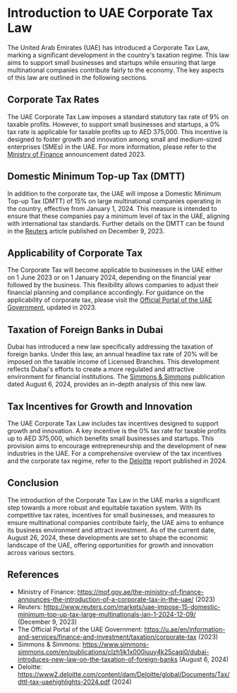 # Introduction to UAE Corporate Tax Law
The United Arab Emirates (UAE) has introduced a Corporate Tax Law, marking a significant development in the country's taxation regime. This law aims to support small businesses and startups while ensuring that large multinational companies contribute fairly to the economy. The key aspects of this law are outlined in the following sections.

## Corporate Tax Rates
The UAE Corporate Tax Law imposes a standard statutory tax rate of 9% on taxable profits. However, to support small businesses and startups, a 0% tax rate is applicable for taxable profits up to AED 375,000. This incentive is designed to foster growth and innovation among small and medium-sized enterprises (SMEs) in the UAE. For more information, please refer to the [Ministry of Finance](https://mof.gov.ae/the-ministry-of-finance-announces-the-introduction-of-a-corporate-tax-in-the-uae/) announcement dated 2023.

## Domestic Minimum Top-up Tax (DMTT)
In addition to the corporate tax, the UAE will impose a Domestic Minimum Top-up Tax (DMTT) of 15% on large multinational companies operating in the country, effective from January 1, 2024. This measure is intended to ensure that these companies pay a minimum level of tax in the UAE, aligning with international tax standards. Further details on the DMTT can be found in the [Reuters](https://www.reuters.com/markets/uae-impose-15-domestic-minimum-top-up-tax-large-multinationals-jan-1-2024-12-09/) article published on December 9, 2023.

## Applicability of Corporate Tax
The Corporate Tax will become applicable to businesses in the UAE either on 1 June 2023 or on 1 January 2024, depending on the financial year followed by the business. This flexibility allows companies to adjust their financial planning and compliance accordingly. For guidance on the applicability of corporate tax, please visit the [Official Portal of the UAE Government](https://u.ae/en/information-and-services/finance-and-investment/taxation/corporate-tax), updated in 2023.

## Taxation of Foreign Banks in Dubai
Dubai has introduced a new law specifically addressing the taxation of foreign banks. Under this law, an annual headline tax rate of 20% will be imposed on the taxable income of Licensed Branches. This development reflects Dubai's efforts to create a more regulated and attractive environment for financial institutions. The [Simmons & Simmons](https://www.simmons-simmons.com/en/publications/clzh1jk1x000iuuy4k25caqi0/dubai-introduces-new-law-on-the-taxation-of-foreign-banks) publication dated August 6, 2024, provides an in-depth analysis of this new law.

## Tax Incentives for Growth and Innovation
The UAE Corporate Tax Law includes tax incentives designed to support growth and innovation. A key incentive is the 0% tax rate for taxable profits up to AED 375,000, which benefits small businesses and startups. This provision aims to encourage entrepreneurship and the development of new industries in the UAE. For a comprehensive overview of the tax incentives and the corporate tax regime, refer to the [Deloitte](https://www2.deloitte.com/content/dam/Deloitte/global/Documents/Tax/dttl-tax-uaehighlights-2024.pdf) report published in 2024.

## Conclusion
The introduction of the Corporate Tax Law in the UAE marks a significant step towards a more robust and equitable taxation system. With its competitive tax rates, incentives for small businesses, and measures to ensure multinational companies contribute fairly, the UAE aims to enhance its business environment and attract investment. As of the current date, August 26, 2024, these developments are set to shape the economic landscape of the UAE, offering opportunities for growth and innovation across various sectors.

## References
- Ministry of Finance: https://mof.gov.ae/the-ministry-of-finance-announces-the-introduction-of-a-corporate-tax-in-the-uae/ (2023)
- Reuters: https://www.reuters.com/markets/uae-impose-15-domestic-minimum-top-up-tax-large-multinationals-jan-1-2024-12-09/ (December 9, 2023)
- The Official Portal of the UAE Government: https://u.ae/en/information-and-services/finance-and-investment/taxation/corporate-tax (2023)
- Simmons & Simmons: https://www.simmons-simmons.com/en/publications/clzh1jk1x000iuuy4k25caqi0/dubai-introduces-new-law-on-the-taxation-of-foreign-banks (August 6, 2024)
- Deloitte: https://www2.deloitte.com/content/dam/Deloitte/global/Documents/Tax/dttl-tax-uaehighlights-2024.pdf (2024)